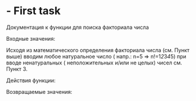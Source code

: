 # - First task

Документация к функции для поиска факториала числа



Входные значения:

Исходя из математического определения факториала числа (см. Пункт выше) вводим любое натуральное число ( напр.: n=5 => n!=1*2*3*4*5) при вводе ненатуральных ( неположительных и/или не целых) чисел см. Пункт 3.

Действия функции:



Возвращаемые значения:
